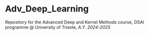 # Adv_Deep_Learning

Repository for the Advanced Deep and Kernel Methods course, DSAI programme @ University of Trieste, *A.Y. 2024-2025*
